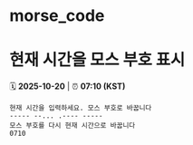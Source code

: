# morse_code
# 현재 시간을 모스 부호 표시
<!-- MORSE_TIME_START -->
🗓️ **2025-10-20** | ⏰ **07:10 (KST)**

```
현재 시간을 입력하세요. 모스 부호로 바꿉니다
----- --... .---- -----
모스 부호를 다시 현재 시간으로 바꿉니다
0710
```
<!-- MORSE_TIME_END -->
